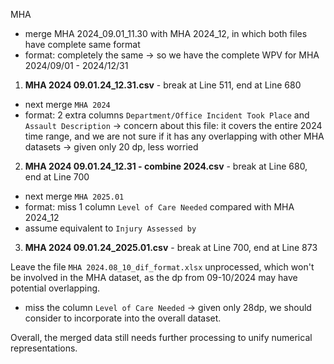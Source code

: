 MHA
- merge MHA 2024_09.01_11.30 with MHA 2024_12, in which both files have complete same format
- format: completely the same
-> so we have the complete WPV for MHA 2024/09/01 - 2024/12/31
1. **MHA 2024 09.01.24_12.31.csv** - break at Line 511, end at Line 680

- next merge `MHA 2024`
- format: 2 extra columns `Department/Office Incident Took Place` and `Assault Description`
-> concern about this file: it covers the entire 2024 time range, and we are not sure if it has any overlapping with other MHA datasets
-> given only 20 dp, less worried
2. **MHA 2024 09.01.24_12.31 - combine 2024.csv** - break at Line 680, end at Line 700

- next merge `MHA 2025.01`
- format: miss 1 column `Level of Care Needed` compared with MHA 2024_12
- assume equivalent to `Injury Assessed by`
3. **MHA 2024 09.01.24_2025.01.csv** - break at Line 700, end at Line 873

Leave the file `MHA 2024.08_10_dif_format.xlsx` unprocessed, which won't be involved in the MHA dataset, as the dp from 09-10/2024 may have potential overlapping.
- miss the column `Level of Care Needed`
-> given only 28dp, we should consider to incorporate into the overall dataset.

Overall, the merged data still needs further processing to unify numerical representations.